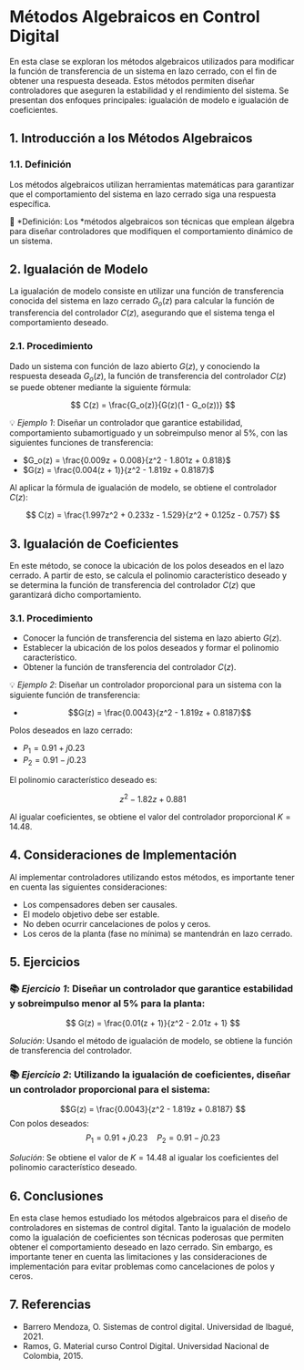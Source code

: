 # Métodos Algebraicos en Control Digital

En esta clase se exploran los métodos algebraicos utilizados para modificar la función de transferencia de un sistema en lazo cerrado, con el fin de obtener una respuesta deseada. Estos métodos permiten diseñar controladores que aseguren la estabilidad y el rendimiento del sistema. Se presentan dos enfoques principales: igualación de modelo e igualación de coeficientes.

## 1. Introducción a los Métodos Algebraicos

### 1.1. Definición
Los métodos algebraicos utilizan herramientas matemáticas para garantizar que el comportamiento del sistema en lazo cerrado siga una respuesta específica.

🔑 *Definición: Los *métodos algebraicos son técnicas que emplean álgebra para diseñar controladores que modifiquen el comportamiento dinámico de un sistema.

## 2. Igualación de Modelo

La igualación de modelo consiste en utilizar una función de transferencia conocida del sistema en lazo cerrado $G_o(z)$ para calcular la función de transferencia del controlador $C(z)$, asegurando que el sistema tenga el comportamiento deseado.

### 2.1. Procedimiento
Dado un sistema con función de lazo abierto $G(z)$, y conociendo la respuesta deseada $G_o(z)$, la función de transferencia del controlador $C(z)$ se puede obtener mediante la siguiente fórmula:

$$
C(z) = \frac{G_o(z)}{G(z)(1 - G_o(z))}
$$

💡 *Ejemplo 1*:
Diseñar un controlador que garantice estabilidad, comportamiento subamortiguado y un sobreimpulso menor al 5%, con las siguientes funciones de transferencia:

- $G_o(z) = \frac{0.009z + 0.008}{z^2 - 1.801z + 0.818}$
- $G(z) = \frac{0.004(z + 1)}{z^2 - 1.819z + 0.8187}$

Al aplicar la fórmula de igualación de modelo, se obtiene el controlador $C(z)$:

$$
C(z) = \frac{1.997z^2 + 0.233z - 1.529}{z^2 + 0.125z - 0.757}
$$

## 3. Igualación de Coeficientes

En este método, se conoce la ubicación de los polos deseados en el lazo cerrado. A partir de esto, se calcula el polinomio característico deseado y se determina la función de transferencia del controlador $C(z)$ que garantizará dicho comportamiento.

### 3.1. Procedimiento
- Conocer la función de transferencia del sistema en lazo abierto $G(z)$.
- Establecer la ubicación de los polos deseados y formar el polinomio característico.
- Obtener la función de transferencia del controlador $C(z)$.

💡 *Ejemplo 2*:
Diseñar un controlador proporcional para un sistema con la siguiente función de transferencia:

- $$G(z) = \frac{0.0043}{z^2 - 1.819z + 0.8187}$$

Polos deseados en lazo cerrado:
- $P_1 = 0.91 + j0.23$
- $P_2 = 0.91 - j0.23$

El polinomio característico deseado es:

$$
z^2 - 1.82z + 0.881
$$

Al igualar coeficientes, se obtiene el valor del controlador proporcional $K = 14.48$.

## 4. Consideraciones de Implementación

Al implementar controladores utilizando estos métodos, es importante tener en cuenta las siguientes consideraciones:
- Los compensadores deben ser causales.
- El modelo objetivo debe ser estable.
- No deben ocurrir cancelaciones de polos y ceros.
- Los ceros de la planta (fase no mínima) se mantendrán en lazo cerrado.

## 5. Ejercicios

### 📚 *Ejercicio 1*: Diseñar un controlador que garantice estabilidad y sobreimpulso menor al 5% para la planta:
$$ G(z) = \frac{0.01(z + 1)}{z^2 - 2.01z + 1} $$

*Solución*:
Usando el método de igualación de modelo, se obtiene la función de transferencia del controlador.

### 📚 *Ejercicio 2*: Utilizando la igualación de coeficientes, diseñar un controlador proporcional para el sistema:
$$G(z) = \frac{0.0043}{z^2 - 1.819z + 0.8187} $$
Con polos deseados:
$$P_1 = 0.91 + j0.23 \quad P_2 = 0.91 - j0.23 $$

*Solución*:
Se obtiene el valor de $K = 14.48$ al igualar los coeficientes del polinomio característico deseado.

## 6. Conclusiones

En esta clase hemos estudiado los métodos algebraicos para el diseño de controladores en sistemas de control digital. Tanto la igualación de modelo como la igualación de coeficientes son técnicas poderosas que permiten obtener el comportamiento deseado en lazo cerrado. Sin embargo, es importante tener en cuenta las limitaciones y las consideraciones de implementación para evitar problemas como cancelaciones de polos y ceros.

## 7. Referencias

- Barrero Mendoza, O. Sistemas de control digital. Universidad de Ibagué, 2021.
- Ramos, G. Material curso Control Digital. Universidad Nacional de Colombia, 2015.
